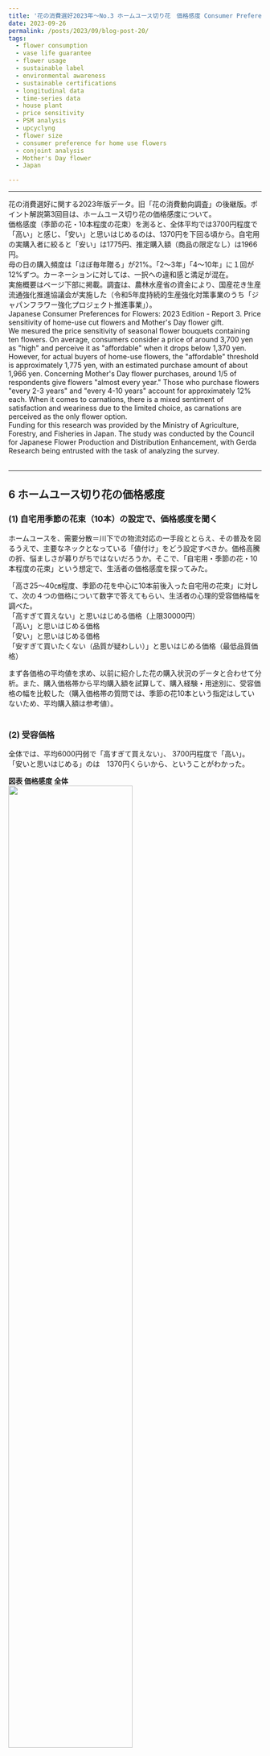 ```yaml
---
title: '花の消費選好2023年～No.3 ホームユース切り花　価格感度 Consumer Preferences for Flowers Japan 2023 - No.3 Price sensitivity for home use cut flowers'  
date: 2023-09-26
permalink: /posts/2023/09/blog-post-20/
tags:
  - flower consumption
  - vase life guarantee
  - flower usage
  - sustainable label
  - environmental awareness
  - sustainable certifications
  - longitudinal data
  - time-series data
  - house plant
  - price sensitivity
  - PSM analysis
  - upcyclyng
  - flower size
  - consumer preference for home use flowers
  - conjoint analysis
  - Mother's Day flower
  - Japan  

---
```

___

花の消費選好に関する2023年版データ。旧「花の消費動向調査」の後継版。ポイント解説第3回目は、ホームユース切り花の価格感度について。    
価格感度（季節の花・10本程度の花束）を測ると、全体平均では3700円程度で「高い」と感じ、「安い」と思いはじめるのは、1370円を下回る頃から。自宅用の実購入者に絞ると「安い」は1775円、推定購入額（商品の限定なし）は1966円。  
母の日の購入頻度は「ほぼ毎年贈る」が21%。「2～3年」「4～10年」に１回が 12%ずつ。カーネーションに対しては、一択への違和感と満足が混在。  
実施概要はページ下部に掲載。調査は、農林水産省の資金により、国産花き生産流通強化推進協議会が実施した（令和5年度持続的生産強化対策事業のうち「ジャパンフラワー強化プロジェクト推進事業」）。  
Japanese Consumer Preferences for Flowers: 2023 Edition - Report 3. Price sensitivity of home-use cut flowers and Mother's Day flower gift.  
We mesured the price sensitivity of seasonal flower bouquets containing ten flowers.  On average, consumers consider a price of around 3,700 yen as "high" and perceive it as "affordable" when it drops below 1,370 yen. However, for actual buyers of home-use flowers, the "affordable" threshold is approximately 1,775 yen, with an estimated purchase amount of about 1,966 yen.  Concerning Mother's Day flower purchases, around 1/5 of respondents give flowers "almost every year." Those who purchase flowers "every 2-3 years" and "every 4-10 years" account for approximately 12% each.  When it comes to carnations, there is a mixed sentiment of satisfaction and weariness due to the limited choice, as carnations are perceived as the only flower option.   
Funding for this research was provided by the Ministry of Agriculture, Forestry, and Fisheries in Japan. The study was conducted by the Council for Japanese Flower Production and Distribution Enhancement, with Gerda Research being entrusted with the task of analyzing the survey.  
<br>

***

## 6 ホームユース切り花の価格感度 
### (1) 自宅用季節の花束（10本）の設定で、価格感度を聞く　  
ホームユースを、需要分散＝川下での物流対応の一手段ととらえ、その普及を図るうえで、主要なネックとなっている「値付け」をどう設定すべきか。価格高騰の折、悩ましさが募りがちではないだろうか。そこで、「自宅用・季節の花・10本程度の花束」という想定で、生活者の価格感度を探ってみた。  

「高さ25～40㎝程度、季節の花を中心に10本前後入った自宅用の花束」に対して、次の４つの価格について数字で答えてもらい、生活者の心理的受容価格幅を調べた。  
「高すぎて買えない」と思いはじめる価格（上限30000円）  
「高い」と思いはじめる価格  
「安い」と思いはじめる価格  
「安すぎて買いたくない（品質が疑わしい）」と思いはじめる価格（最低品質価格）  

 まず各価格の平均値を求め、以前に紹介した花の購入状況のデータと合わせて分析。また、購入価格帯から平均購入額を試算して、購入経験・用途別に、受容価格の幅を比較した（購入価格帯の質問では、季節の花10本という指定はしていないため、平均購入額は参考値）。  
<br>

### (2) 受容価格
全体では、平均6000円弱で「高すぎて買えない」、
3700円程度で「高い」。  
「安いと思いはじめる」のは　1370円くらいから、ということがわかった。  
  
**図表 価格感度 全体**  
<img src="https://github.com/gerdaresearch/gerdaresearch.github.io/assets/90994591/e6732eeb-f13f-479e-9f11-c0b6e8d9de1b" width="70%" height="70%">
<br>

自宅用の花の実購入者に絞ると、もう少し許容範囲が上で、平均購入額は1966円となり、「安い」と思う価格＝1775円を1割程度上回る額を払ったようである。ただし、平均購入額については参考値としたい。値は購入価格帯の質問から計算しており、そこでは「季節の花10本」という限定はないからである。  

一方、「安い」と思いはじめる平均額は、この1年花を買っていない人では 1250円、花を買ったことのない人では 980円で、実購入者より500～800円程度低い。想定購入額は、それぞれ、1036円、1171円（10000円以上の外れ値を除くと865円）となる。 
いま花を買っていない「未顧客」向けには、「安い」を若干下回る価格でお買い得感を持たせないと、手が出にくいかもしれない。  
<br>

**図表 購入経験別　価格感度**  
![Fig2_price_figure](https://github.com/gerdaresearch/gerdaresearch.github.io/assets/90994591/72f2950c-bebf-44cc-ba3f-d13099bdf113)

<br>

### (3) PSM（価格感度測定）
この設問では、PSM（Price Sensitivity Measurement（価格感度測定））の枠組みを援用した。PSMは価格受容性調査の一つで、メーカーや小売で、値付けや価格戦略において、非常に普及しているマーケティング・リサーチ手法である。  
PSMでは、商品・サービスについて、生活者の「内的参照価格」を探り、商品・サービスに対する許容額の「幅」を推測する。
PSMで指標とされる4つの価格を、以下に掲げる。いずれも、「高すぎる」「高い」「安い」「安すぎる」のうち2つの線が交わる交点にあり、プライシング（値付け）の際に考慮すべき次元を表す。  
<br>

**図表 値付け時に考慮すべき4つの次元**

![Fig3_price_4dimensions](https://github.com/gerdaresearch/gerdaresearch.github.io/assets/90994591/127b014b-561d-43d4-a07a-152f237889e5)

<br>
「最適価格」（「高すぎる」と「安すぎる」の交点）は、高すぎも安すぎもしない、つまり、お客さんにとって、価格面での拒否感が最小になる地点である。  

「妥協価格」は、そのカテゴリーの商品の相場感に近い。「この品なら、これくらいするものだろう」と、お客さんが心理的に妥協する価格。図表はインテージのシステムの計算で、特に妥協価格では、安い、高い双方が競り合う、生活者の心理の曖昧さを織り込んだ表現になっていることに注意。   
自宅用の花の実購入者を対象にしたグラフでは、平均購入額は1970円で、「最適価格」（1390円）と「妥協価格」（2270円）の間に位置している。縦軸は累積％で、x軸の値に至るまでの選択率の累積値を表す。  

「下限価格」（1010円）は、「高い」と「安すぎる」の交点で、この金額を下回るにつれて、品質への不安が優勢になっていく。図では、最適価格を下回ったところで、それまで1割もいなかった「安すぎて買いたくない」が（左上にむかって）急増し、「下限価格」を下回ると（だいたい1000円以下）、うなぎ登りに「買いたくない」が増していく様子がわかるだろう。  

「上限価格」（3900円）は、「高すぎる」と「安い」の均衡点である。これ以上の価格では「高すぎる」が急上昇し、量はさばけなくなる。スペックを上げても購入されなくなっていく閾値なので、全体の売上の最大化を考えれば、価格政策的に「上限」になるという理屈である。  
ただし、これは一般論にすぎない。供給そのものが限られている場合、レアもの、特別な新商品、ブランド品など、意図的にこの額より上回る値付けをして、プレミアム感を出すという価格戦略も選択肢である。供給が絞られ、かつ魅力ある商品なら、上限価格を超えても「高すぎて買えない」とは思わない顧客層はいるので、この人たちにフォーカスした値付けをすればよい。  

価格感度は、店のステータスや業態によっても異なると考えられるので、顧客の利用状況の調査で業態・店舗別に同じ質問をしてみると、興味深い結果になるかもしれない。  
<br>

**図表 PSM　最適・妥協・上限・下限価格 自宅用の花 購入者**  

![Fig4_PSM_buyer_intage](https://github.com/gerdaresearch/gerdaresearch.github.io/assets/90994591/5ef09301-d22e-495b-a41b-2871274cde4e)


<br>



## 7. 母の日の花贈り経験
### (1) 母の日の花贈り頻度  
需要（物流）が集中する典型的物日として、「母の日」に注目し、購入頻度と生活者の感じ方を聞いてみた。  
母の日の花贈り頻度は、「ほぼ毎年贈る」が全体の21%。ついで、「2～3年に1回」と「4～10年に１回」が1割台でほぼ並ぶ。  
全体の15%は、「贈らない・贈れない」（母親が存在しない、贈っても拒否されたなど）。  

**図表 母の日の花贈り 頻度**  
![Fig5_MothersDay_frq](https://github.com/gerdaresearch/gerdaresearch.github.io/assets/90994591/c1ded791-6b53-4820-a127-80e9e80c45b4)

<br>


### (2) 母の日の花贈り 経験と意見（自由回答から）
母の日と花について、自由回答を分類した。

一番多いのは「なし・特になし」139人。具体的な書き込みでは、最多が「感謝」48人、「喜ばれる」44人、「いいこと」（31名）など。  
カーネーションについては、シンプルに肯定的に受け入れている人たちと、「一択に違和感」「カーネーションや紫陽花以外を選ぶ」など、飽和感漂うコメントが混在している。ただし、カーネーションは定番で選びやすく、満足している人は、特に意見をしないサイレント・マジョリティであるかもしれない。  
贈られる側の世話の手間を考慮して、「枯れる・世話が大変」（22人）と考える人たちもいる。「喜ばれない」ため花を選ばない人たちも、一定数存在（「母は花が嫌い」など14人）。「花以外」を選ぶ人も多い（26人）。  
花と他のカテゴリーの品のコラボでの贈り方「花にプラスα」（4人）には、まだ伸びしろがある。先に、購入価格帯のデータで明らかになったように、1500円以下のカジュアルなブーケのギフトには一定の需要があるので、取り組む価値はあるかもしれない。  

なお、ここでは、簡易的に各人のコメントを1人1カテゴリーに限定して振り分けた。文を品詞に分解した形態素単位での分析ではない。同じ分類でも、ニュアンスに揺らぎがある。個々の自由回答は、全体の単純集計表とともに、報告書に公表予定。  
<br>
  
**図表 母の日の花贈り 自由回答 主な内容**

![Fig6_MothersDay_FAsummary](https://github.com/gerdaresearch/gerdaresearch.github.io/assets/90994591/4c276cf1-2dff-4c2e-8336-2b34ee7cf0a8)

###### 出典：国産花き生産流通強化推進協議会（2023）「花の消費選好」（調査委託：ゲルダ・リサーチ）
<br>
<br>

***

### 調査概要
### 概要
花の消費動向と環境意識について、毎年継続調査。現在は農林水産省の実証事業として、国産花き生産流通強化推進協議会が実施。主要な設問の枠組みと2017年以前のデータについては、認証会社であるMPSジャパンから提供を受けた。  
調査、分析、報告：青木恭子  

### 実施方法  
日時：2023年8月13日（月）～8月14日（火）   
調査方法：インターネット・アンケート（インテージのモニター対象）  
回答者：日本国内の20～50代男女、全500名  

### 設問項目
消費関連の継続データを蓄積。一方、2023年は、物流2024年問題関連のセクションも設けた。一部項目はブログでは省略。  
● 花、植物の購入（継続）  
    今年1年の花および植物の購入率、購入用途、経路、金額、頻度、購入する日や場面、重視点、購入内容  
● 日持ち保証販売（継続）   
    家庭での花の管理状況、日持ち保証販売の認知率、利用率、利用意向  
● 表示、認証、環境対応（継続）  
    表示の重視点、環境ラベルの認知率・購入率、栽培情報重視度  
● 物流課題対処　最適サイズ、規格外・未利用部位ニーズ（2023年度特別調査）
  好まれるサイズ、アップサイクルの選好、ホームユースの価格感度
　物日の購入状況：母の日の花贈り状況 


#### この記事の引用例  以下は例。著者の解釈も含める場合は、著者名でも可。この通りでなくてもよい。  
出典：国産花き生産流通強化推進協議会（2023）「花の消費選好 2023年」（調査委託：ゲルダ・リサーチ）  
出典：青木恭子（2023）「花の消費選好」国産花き生産流通強化推進協議会  
Source: Aoki, Kyoko (2023) *Consumer Preferences for Flowers Japan 2023.* Council for Japanese Flower Production and Distribution Enhancement.   
<br>
本調査は、農林水産省の助成で実施された。  
This research was funded by the Ministry of Agriculture, Forestry and Fisheries, Japan.  
 [花の消費動向2023年_本文リンク_Link_report 準備中　Coming soon](https://www.researchgate.net/profile/Kyoko-Aoki)  
<br>
###### 免責事項　本報告書作成に当たっては、細心の注意を払って作業を行なっていますが、万一情報に誤りがあった場合でも、本団体及び著者は一切の責任を負いかねます。また、内容を読者がご利用あるいは引用されることにより、副次的に発生したトラブルや損失についても同様です。本サイトの内容は、予告なしに更新や削除されることがあります。ご了承ください。   
___
